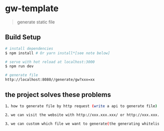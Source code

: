 # gw-template

> generate static file 

## Build Setup

``` bash
# install dependencies
$ npm install # Or yarn install*[see note below]

# serve with hot reload at localhost:3000
$ npm run dev

# generate file
http://localhost:8080//generate/gw?xxx=xx
```

## the project solves these problems
``` bash
1、how to generate file by http request (write a api to generate file)

2、we can visit the website with http://xxx.xxx.xxx/ or http://xxx.xxx.xxx/index.html

3、we can custom which file we want to generate(the generating whitelist)
```